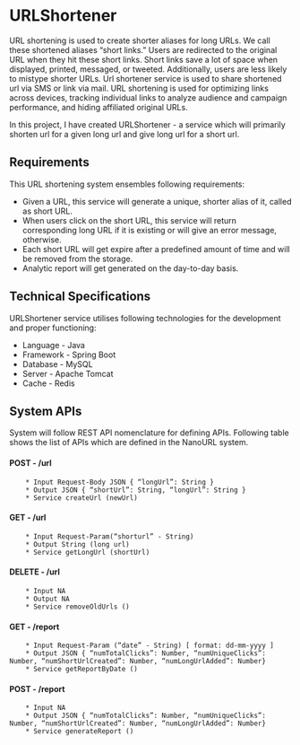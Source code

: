 # URLShortener

URL shortening is used to create shorter aliases for long URLs. We call these shortened aliases “short links.” Users are redirected to the original URL when they hit these short links. Short links save a lot of space when displayed, printed, messaged, or tweeted. Additionally, users are less
likely to mistype shorter URLs. Url shortener service is used to share shortened url via SMS or link via mail. URL shortening is used for optimizing links across devices, tracking individual links to analyze audience and campaign performance, and hiding affiliated original URLs.

In this project, I have created URLShortener - a service which will primarily shorten url for a given long
url and give long url for a short url.

## Requirements
This URL shortening system ensembles following requirements:
* Given a URL, this service will generate a unique, shorter alias of it, called as short URL.
* When users click on the short URL, this service will return corresponding long URL if it is existing or will give an error message, otherwise.
* Each short URL will get expire after a predefined amount of time and will be removed from the storage.
* Analytic report will get generated on the day-to-day basis.

## Technical Specifications
URLShortener service utilises following technologies for the development and proper functioning:
* Language - Java
* Framework - Spring Boot
* Database - MySQL
* Server - Apache Tomcat
* Cache - Redis

## System APIs
System will follow REST API nomenclature for defining APIs. Following table shows the list of APIs which are defined in the NanoURL system.

#### POST - /url
		* Input Request-Body JSON { “longUrl”: String }
		* Output JSON { “shortUrl”: String, “longUrl”: String }
		* Service createUrl (newUrl)

#### GET - /url
		* Input Request-Param(“shorturl” - String)
		* Output String (long url)
		* Service getLongUrl (shortUrl)

#### DELETE - /url
		* Input NA
		* Output NA
		* Service removeOldUrls ()

#### GET - /report
		* Input Request-Param (“date” - String) [ format: dd-mm-yyyy ]
		* Output JSON { “numTotalClicks”: Number, “numUniqueClicks”: Number, “numShortUrlCreated”: Number, “numLongUrlAdded”: Number}
		* Service getReportByDate ()

#### POST - /report
		* Input NA
		* Output JSON { “numTotalClicks”: Number, “numUniqueClicks”: Number, “numShortUrlCreated”: Number, “numLongUrlAdded”: Number}
		* Service generateReport ()
